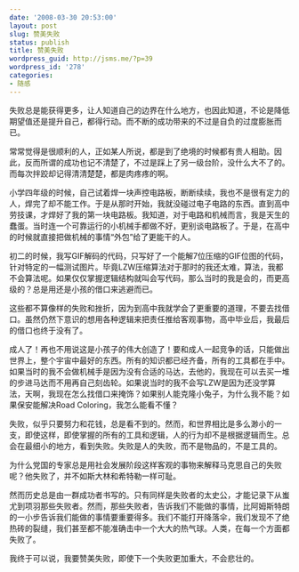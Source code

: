 ```yaml
---
date: '2008-03-30 20:53:00'
layout: post
slug: 赞美失败
status: publish
title: 赞美失败
wordpress_guid: http://jsms.me/?p=39
wordpress_id: '278'
categories:
- 随感
---
```


失败总是能获得更多，让人知道自己的边界在什么地方，也因此知道，不论是降低期望值还是提升自己，都得行动。而不断的成功带来的不过是自负的过度膨胀而已。  

常常觉得是很顺利的人，正如某人所说，都是到了绝境的时候都有贵人相助。因此，反而所谓的成功也记不清楚了，不过是踩上了另一级台阶，没什么大不了的。而每次拌跤却记得清清楚楚，都是肉疼疼的啊。  

小学四年级的时候，自己试着焊一块声控电路板，断断续续，我也不是很有定力的人，焊完了却不能工作。于是从那时开始，我就没碰过电子电路的东西。直到高中劳技课，才焊好了我的第一块电路板。我知道，对于电路和机械而言，我是天生的蠢蛋。当时连一个可靠运行的小机械手都做不好，更别谈电路板了。于是，在高中的时候就直接把做机械的事情“外包”给了更能干的人。  

初二的时候，我写GIF解码的代码，只写好了一个能解7位压缩的GIF位图的代码，针对特定的一幅测试图片。毕竟LZW压缩算法对于那时的我还太难，算法，我都不会算法呢。如果仅仅掌握逻辑结构就叫会写代码，那么当时的我是会的，而更高级的？总是用还是小孩的借口来逃避而已。  

这些都不算像样的失败和挫折，因为到高中我就学会了更重要的道理，不要去找借口。虽然仍然下意识的想用各种逻辑来把责任推给客观事物，高中毕业后，我最后的借口也终于没有了。  

成人了！再也不用说这是小孩子的伟大创造了！要和成人一起竞争的话，只能做出世界上，整个宇宙中最好的东西。所有的知识都已经齐备，所有的工具都在手中。如果当时的我不会做机械手是因为没有合适的马达，去他的，我现在可以去买一堆的步进马达而不用再自己刻齿轮。如果说当时的我不会写LZW是因为还没学算法，天啊，我现在怎么找借口来掩饰？如果别人能克隆小兔子，为什么我不能？如果保安能解决Road Coloring，我怎么能看不懂？  

失败，似乎只要努力和花钱，总是看不到的。然而，和世界相比是多么渺小的一支，即使这样，即使掌握的所有的工具和逻辑，人的行为却不是根据逻辑而生。总会在最细小的地方，看到失败。失败是人的失败，而不是物品的，不是工具的。  

为什么党国的专家总是用社会发展阶段这样客观的事物来解释马克思自己的失败呢？他失败了，并不如斯大林和希特勒一样可耻。  

然而历史总是由一群成功者书写的。只有同样是失败者的太史公，才能记录下从蚩尤到项羽那些失败者。然而，那些失败者，告诉我们不能做的事情，比阿姆斯特朗的一小步告诉我们能做的事情要重要得多。我们不能打开降落伞，我们发现不了绝热砖的裂缝，我们甚至都不能准确击中一个大大的热气球。人类，在每一个方面都失败了。  

我终于可以说，我要赞美失败，即使下一个失败更加重大，不会悲壮的。
